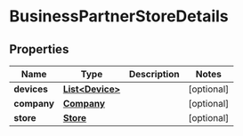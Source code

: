 

# BusinessPartnerStoreDetails

## Properties

Name | Type | Description | Notes
------------ | ------------- | ------------- | -------------
**devices** | [**List&lt;Device&gt;**](Device.md) |  |  [optional]
**company** | [**Company**](Company.md) |  |  [optional]
**store** | [**Store**](Store.md) |  |  [optional]



